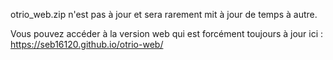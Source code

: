 otrio_web.zip n'est pas à jour et sera rarement mit à jour de temps à autre.

Vous pouvez accéder à la version web qui est forcément toujours à jour ici :
https://seb16120.github.io/otrio-web/
